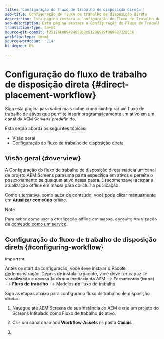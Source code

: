 ```yaml
---
title: 'Configuração do fluxo de trabalho de disposição direta '
seo-title: Configuração do fluxo de trabalho de disposição direta
description: Esta página destaca a Configuração do Fluxo de Trabalho de Disposição Direta.
seo-description: Esta página destaca a Configuração do Fluxo de Trabalho de Disposição Direta.
translation-type: tm+mt
source-git-commit: f25176be89424059b8c51296969f069687328536
workflow-type: tm+mt
source-wordcount: '214'
ht-degree: 0%

---
```



# Configuração do fluxo de trabalho de disposição direta {#direct-placement-workflow}

Siga esta página para saber mais sobre como configurar um fluxo de trabalho de ativos que permite inserir programaticamente um ativo em um canal de AEM Screens predefinido.

Esta seção aborda os seguintes tópicos:

* Visão geral
* Configuração do fluxo de trabalho de disposição direta

## Visão geral {#overview}

A Configuração do fluxo de trabalho de disposição direta mapeia um canal de projeto AEM Screens para uma pasta específica em ativos e permite o posicionamento de qualquer ativo nessa pasta. É recomendável acionar a atualização offline em massa para concluir a publicação.

Como alternativa, como autor de conteúdo, você pode clicar manualmente em **Atualizar conteúdo** offline.

>[!NOTE]
>
>Para saber como usar a atualização offline em massa, consulte Atualização de [conteúdo como um serviço](/help/user-guide/content-update-as-a-service.md).

## Configuração do fluxo de trabalho de disposição direta {#configuring-workflow}

>[!IMPORTANT]
>
>Antes de start da configuração, você deve instalar o Pacote [de](https://github.com/godanny86/screens-demo/releases/download/v.0.0.1/screens-demo.all-1.0-SNAPSHOT.zip)demonstração. Depois de instalar o pacote, você deve ser capaz de visualização e acessá-lo da sua instância do AEM —> Ferramentas (ícone) —> **Fluxo de trabalho** —> Modelos **de** fluxo de trabalho.

Siga as etapas abaixo para configurar o fluxo de trabalho de disposição direta:

1. Navegue até AEM Screens de sua instância do AEM e crie um projeto do Screens intitulado como Fluxo de trabalho **do** ativo.

1. Crie um canal chamado **Workflow-Assets** na pasta **Canais** .

1. 
